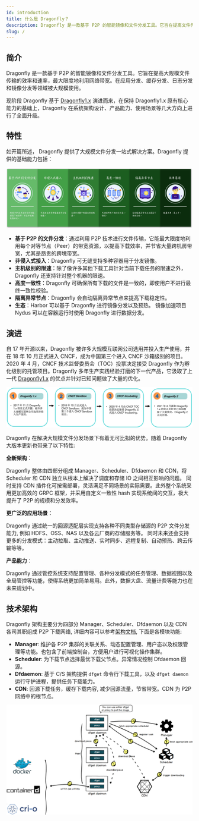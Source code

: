 ```yaml
---
id: introduction
title: 什么是 Dragonfly？
description: Dragonfly 是一款基于 P2P 的智能镜像和文件分发工具。它旨在提高文件传输的效率和速率，最大限度地利用网络带宽，尤其是在分发大量数据时，例如应用分发、缓存分发、日志分发和镜像分发。
slug: /
---
```


## 简介

Dragonfly 是一款基于 P2P 的智能镜像和文件分发工具。它旨在提高大规模文件传输的效率和速率，最大限度地利用网络带宽。在应用分发、缓存分发、日志分发和镜像分发等领域被大规模使用。

现阶段 Dragonfly 基于 [Dragonfly1.x](https://github.com/dragonflyoss/Dragonfly) 演进而来，在保持 Dragonfly1.x 原有核心能力的基础上，Dragonfly
在系统架构设计、产品能力、使用场景等几大方向上进行了全面升级。

## 特性

如开篇所述， Dragonfly 提供了大规模文件分发一站式解决方案。Dragonfly 提供的基础能力包括：

![features](../resource/getting-started/features.jpg)

- **基于 P2P 的文件分发**：通过利用 P2P 技术进行文件传输，它能最大限度地利用每个对等节点（Peer）的带宽资源，以提高下载效率，并节省大量跨机房带宽，尤其是昂贵的跨境带宽。
- **非侵入式接入**：Dragonfly 可无缝支持多种容器用于分发镜像。
- **主机级别的限速**：除了像许多其他下载工具针对当前下载任务的限速之外，Dragonfly 还支持针对整个机器的限速。
- **高度一致性**：Dragonfly 可确保所有下载的文件是一致的，即使用户不进行最终一致性校验。
- **隔离异常节点**：Dragonfly 会自动隔离异常节点来提高下载稳定性。
- **生态**：Harbor 可以基于 Dragonfly 进行镜像分发以及预热。 镜像加速项目 Nydus 可以在容器运行时使用 Dragonfly 进行数据分发。

## 演进

自 17 年开源以来，Dragonfly 被许多大规模互联网公司选用并投入生产使用，并在 18 年 10 月正式进入 CNCF，成为中国第三个进入 CNCF 沙箱级别的项目。2020 年 4 月，CNCF 技术监督委员会（TOC）投票决定接受
Dragonfly 作为孵化级别的托管项目。Dragonfly 多年生产实践经验打磨的下一代产品，它汲取了上一代 [Dragonfly1.x](https://github.com/dragonflyoss/Dragonfly)
的优点并针对已知问题做了大量的优化。

![milestone](../resource/getting-started/milestone.jpg)

Dragonfly 在解决大规模文件分发场景下有着无可比拟的优势。随着 Dragonfly 大版本更新也带来了以下特性:

**全新架构**：

Dragonfly 整体由四部分组成 Manager、Scheduler、Dfdaemon 和 CDN，将 Scheduler 和 CDN 独立从根本上解决了调度和存储 IO 之间相互影响的问题。
同时支持 CDN 插件化可按需部署，灵活满足不同场景的实际需要。此外整个系统采用更加高效的 GRPC 框架，并采用自定义一致性 hash 实现系统间的交互，极大提升了 P2P 的规模和分发效率。

**更广泛的应用场景**：

Dragonfly 通过统一的回源适配层实现支持各种不同类型存储源的 P2P 文件分发能力, 例如 HDFS、OSS、NAS 以及各云厂商的存储服务等。
同时未来还会支持更多的分发模式：主动拉取、主动推送、实时同步、远程复制、自动预热、跨云传输等等。

**产品能力**：

Dragonfly 通过管控系统支持配置管理、各种分发模式的任务管理、数据视图以及全局管控等功能，使得系统更加简单易用。此外，数据大盘、流量计费等能力也在未来规划中。

## 技术架构

Dragonfly 架构主要分为四部分 Manager、Scheduler、Dfdaemon 以及 CDN 各司其职组成 P2P 下载网络,
详细内容可以参考[架构文档](../concepts/terminology/architecture.md), 下面是各模块功能:

- **Manager**: 维护各 P2P 集群的关联关系、动态配置管理、用户态以及权限管理等功能。也包含了前端控制台，方便用户进行可视化操作集群。
- **Scheduler**: 为下载节点选择最优下载父节点。异常情况控制 Dfdaemon 回源。
- **Dfdaemon**: 基于 C/S 架构提供 `dfget` 命令行下载工具，以及 `dfget daemon` 运行守护进程，提供任务下载能力。
- **CDN**: 回源下载任务，缓存下载内容, 减少回源流量，节省带宽。CDN 为 P2P 网络中的根节点。

![sequence-diagram](../resource/getting-started/sequence-diagram.png)
